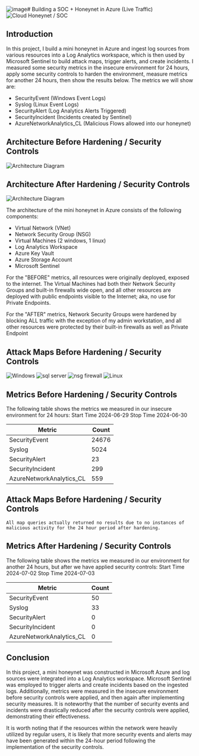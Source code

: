 ![image](https://github.com/user-attachments/assets/34659811-9ace-4bbd-bc2d-c741615b5d0d)# Building a SOC + Honeynet in Azure (Live Traffic)
![Cloud Honeynet / SOC](https://i.imgur.com/ZWxe03e.jpg)

## Introduction

In this project, I build a mini honeynet in Azure and ingest log sources from various resources into a Log Analytics workspace, which is then used by Microsoft Sentinel to build attack maps, trigger alerts, and create incidents. I measured some security metrics in the insecure environment for 24 hours, apply some security controls to harden the environment, measure metrics for another 24 hours, then show the results below. The metrics we will show are:

- SecurityEvent (Windows Event Logs)
- Syslog (Linux Event Logs)
- SecurityAlert (Log Analytics Alerts Triggered)
- SecurityIncident (Incidents created by Sentinel)
- AzureNetworkAnalytics_CL (Malicious Flows allowed into our honeynet)

## Architecture Before Hardening / Security Controls
![Architecture Diagram](https://i.imgur.com/aBDwnKb.jpg)

## Architecture After Hardening / Security Controls
![Architecture Diagram](https://i.imgur.com/YQNa9Pp.jpg)

The architecture of the mini honeynet in Azure consists of the following components:

- Virtual Network (VNet)
- Network Security Group (NSG)
- Virtual Machines (2 windows, 1 linux)
- Log Analytics Workspace
- Azure Key Vault
- Azure Storage Account
- Microsoft Sentinel

For the "BEFORE" metrics, all resources were originally deployed, exposed to the internet. The Virtual Machines had both their Network Security Groups and built-in firewalls wide open, and all other resources are deployed with public endpoints visible to the Internet; aka, no use for Private Endpoints.

For the "AFTER" metrics, Network Security Groups were hardened by blocking ALL traffic with the exception of my admin workstation, and all other resources were protected by their built-in firewalls as well as Private Endpoint

## Attack Maps Before Hardening / Security Controls

![Windows](https://github.com/user-attachments/assets/82b04ca2-22d1-4186-8b74-a14d2ffa8c96)
![sql server](https://github.com/user-attachments/assets/e8312f0d-a654-4464-83b9-fcd327215ab7)
![nsg firewall](https://github.com/user-attachments/assets/07db6af0-7b33-4ecb-b7e7-2d160cd662af)
![Linux](https://github.com/user-attachments/assets/b468c6ce-1906-413e-9a2f-06c872b8f3af)

## Metrics Before Hardening / Security Controls

The following table shows the metrics we measured in our insecure environment for 24 hours:
Start Time 2024-06-29 
Stop Time 2024-06-30 

| Metric                   | Count
| ------------------------ | -----
| SecurityEvent            | 24676
| Syslog                   | 5024
| SecurityAlert            | 23
| SecurityIncident         | 299
| AzureNetworkAnalytics_CL | 559

## Attack Maps Before Hardening / Security Controls

```All map queries actually returned no results due to no instances of malicious activity for the 24 hour period after hardening.```

## Metrics After Hardening / Security Controls

The following table shows the metrics we measured in our environment for another 24 hours, but after we have applied security controls:
Start Time 2024-07-02 
Stop Time	2024-07-03 

| Metric                   | Count
| ------------------------ | -----
| SecurityEvent            | 50
| Syslog                   | 33
| SecurityAlert            | 0
| SecurityIncident         | 0
| AzureNetworkAnalytics_CL | 0

## Conclusion

In this project, a mini honeynet was constructed in Microsoft Azure and log sources were integrated into a Log Analytics workspace. Microsoft Sentinel was employed to trigger alerts and create incidents based on the ingested logs. Additionally, metrics were measured in the insecure environment before security controls were applied, and then again after implementing security measures. It is noteworthy that the number of security events and incidents were drastically reduced after the security controls were applied, demonstrating their effectiveness.

It is worth noting that if the resources within the network were heavily utilized by regular users, it is likely that more security events and alerts may have been generated within the 24-hour period following the implementation of the security controls.
